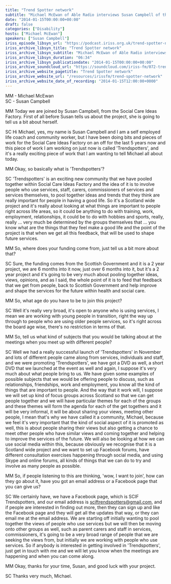 ```yaml
---
title: "Trend Spotter network"
subtitle: "Michael McEwan of Able Radio interviews Susan Campbell of the Social Care Ideas Factory about the Trend Spotter network in Glasgow that will capture stories and trends of everyday living of people affected by disabilities."
date: "2014-01-15T00:00:00+00:00"
draft: false
categories: ["Disability"]
hosts: ["Michael McEwan"]
speakers: ["Susan Campbell"]
iriss_episode_libsyn_url: "https://podcast.iriss.org.uk/trend-spotter-network-1"
iriss_archive_libsyn_title: "Trend Spotter network"
iriss_archive_libsyn_subtitle: "Michael McEwan of Able Radio interviews Susan Campbell of the Social Care Ideas Factory about the Trend Spotter network in Glasgow that will capture stories and trends of everyday living of people affected by disabilities."
iriss_archive_libsyn_duration: "06:34"
iriss_archive_libsyn_publicationdate: "2014-01-15T00:00:00+00:00"
iriss_archive_soundcloud_url: "https://soundcloud.com/iriss-fm/072-trend-spotter-network"
iriss_archive_website_pagetitle: "Trend Spotter network"
iriss_archive_website_url: "/resources/irissfm/trend-spotter-network"
iriss_archive_website_date_of_recording: "2014-01-15T12:00:00+0000"
---
```

MM - Michael McEwan  
SC - Susan Campbell

MM Today we are joined by Susan Campbell, from the Social Care Ideas Factory. First of all before Susan tells us about the project, she is going to tell us a bit about herself.

SC Hi Michael, yes, my name is Susan Campbell and I am a self employed life coach and community worker, but I have been doing bits and pieces of work for the Social Care Ideas Factory on an off for the last 5 years now and this piece of work I am working on just now is called 'Trendspotters', and it's a really exciting piece of work that I am wanting to tell Michael all about today.

MM Okay, so basically what is 'Trendspotters'?

SC 'Trendspotters' is an exciting new community that we have pooled together within Social Care Ideas Factory and the idea of it is to involve people who use services, staff, carers, commissioners of services and services themselves, to pool together ideas and trends that they think are really important for people in having a good life. So it's a Scotland wide project and it's really about looking at what things are important to people right across life areas, so it could be anything to do with training, work, employment, relationships, it could be to do with hobbies and sports, really, really ... very much be determined by the groups themselves that ... you know what are the things that they feel make a good life and the point of the project is that when we get all this feedback, that will be used to shape future services.

MM So, where does your funding come from, just tell us a bit more about that?

SC Sure, the funding comes from the Scottish Government and it is a 2 year project, we are 6 months into it now, just over 6 months into it, but it's a 2 year project and it's going to be very much about pooling together ideas, views, opinions, and as I said, the whole point of it is to feed that feedback that we get from people, back to Scottish Government and help improve and shape the services for the future within health and social care.

MM So, what age do you have to be to join this project?

SC Well it's really very broad, it's open to anyone who is using services, I mean we are working with young people in transition, right the way up through to people who are using older people services, so it's right across the board age wise, there's no restriction in terms of that.

MM So, tell us what kind of subjects that you would be talking about at the meetings when you meet up with different people?

SC Well we had a really successful launch of 'Trendspotters' in November and lots of different people came along from services, individuals and staff, and we were promoting 'Trendspotters', we have got a DVD as well, a short DVD that we launched at the event as well and again, I suppose it's very much about what people bring to us. We have given some examples of possible subjects that we would be offering people to discuss, such as relationships, friendships, work and employment, you know all the kind of things that are important to people. And the way that it work will, I suppose we will set up kind of focus groups across Scotland so that we can get people together and we will have particular themes for each of the groups and these themes will form the agenda for each of the get togethers and it will be very informal, it will be about sharing your views, meeting other people, I mean that's why we have called it a community, Michael, because we feel it's very important that the kind of social aspect of it is promoted as well, this is about people sharing their views but also getting a chance to meet other people who have similar views and coming together and helping to improve the services of the future. We will also be looking at how we can use social media within this, because obviously we recognise that it is a Scotland wide project and we want to set up Facebook forums, have different consultation exercises happening through social media, and using Skype and online forums, all kinds of things that we can do to try and involve as many people as possible.

MM So, if people listening to this are thinking, 'wow, I want to join', how can they go about it, have you got an email address or a Facebook page that you can give us?

SC We certainly have, we have a Facebook page, which is SCIF Trendspotters, and our email address is sciftrendspotters@gmail.com, and if people are interested in finding out more, then they can sign up and like the Facebook page and they will get all the updates that way, or they can email me at the email address. We are starting off initially wanting to pool together the views of people who use services but we will then be moving onto other groups as well, such as parent carers and staff in services, commissioners, it's going to be a very broad range of people that we are seeking the views from, but initially we are working with people who use services. So if anybody is interested in getting involved in 'Trendspotters', just get in touch with me and we will let you know when the meetings are happening and when you can come along.

MM Okay, thanks for your time, Susan, and good luck with your project.

SC Thanks very much, Michael.